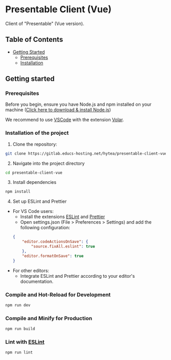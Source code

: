# Presentable Client (Vue)
Client of "Presentable" (Vue version).

## Table of Contents
- [Getting Started](#getting-started)
  - [Prerequisites](#prerequisites)
  - [Installation](#installation)

## Getting started
### Prerequisites
Before you begin, ensure you have Node.js and npm installed on your machine ([Click here to download & install Node.js](https://nodejs.org/))

We recommend to use
[VSCode](https://code.visualstudio.com/) with the extension [Volar](https://marketplace.visualstudio.com/items?itemName=Vue.volar).

### Installation of the project
1) Clone the repository: 
```sh
git clone https://gitlab.educs-hosting.net/hytea/presentable-client-vue
```

2) Navigate into the project directory
```sh
cd presentable-client-vue
```

3) Install dependencies
```sh
npm install
```

4) Set up ESLint and Prettier
- For VS Code users:
    - Install the extensions [ESLint](https://marketplace.visualstudio.com/items?itemName=dbaeumer.vscode-eslint) and [Prettier](https://marketplace.visualstudio.com/items?itemName=esbenp.prettier-vscode)
    - Open settings.json (File > Preferences > Settings) and add the following configuration:
    ```json
    {
        "editor.codeActionsOnSave": {
            "source.fixAll.eslint": true
        },
        "editor.formatOnSave": true
    }
    ```
- For other editors:
    - Integrate ESLint and Prettier according to your editor's documentation.

### Compile and Hot-Reload for Development

```sh
npm run dev
```

### Compile and Minify for Production

```sh
npm run build
```

### Lint with [ESLint](https://eslint.org/)

```sh
npm run lint
```